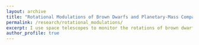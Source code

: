 ```yaml
---
layout: archive
title: "Rotational Modulations of Brown Dwarfs and Planetary-Mass Companions"
permalink: /research/rotational_modulations/
excerpt: I use space telescopes to monitor the rotations of brown dwarfs and giant exoplanets! <br/><img src="/images/bd_rotation.gif" width=400 style='vertical-align:top;margin:5px 5px;display:block'>
author_profile: true
---
```

